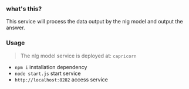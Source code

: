 ### what's this?

This service will process the data output by the nlg model and output the answer.

### Usage

>  The nlg model service is deployed at: `capricorn`

- `npm i` installation dependency
- `node start.js`  start service
- `http://localhost:8282` access service

